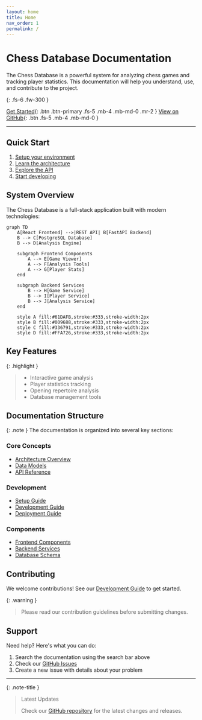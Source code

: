 ```yaml
---
layout: home
title: Home
nav_order: 1
permalink: /
---
```


# Chess Database Documentation

The Chess Database is a powerful system for analyzing chess games and tracking player statistics. This documentation will help you understand, use, and contribute to the project.

{: .fs-6 .fw-300 }

[Get Started](guides/setup){: .btn .btn-primary .fs-5 .mb-4 .mb-md-0 .mr-2 }
[View on GitHub](https://github.com/nessaee/chess-database){: .btn .fs-5 .mb-4 .mb-md-0 }

---

## Quick Start

1. [Setup your environment](guides/setup)
2. [Learn the architecture](architecture)
3. [Explore the API](api-reference)
4. [Start developing](guides/development)

## System Overview

The Chess Database is a full-stack application built with modern technologies:

```mermaid
graph TD
    A[React Frontend] -->|REST API| B[FastAPI Backend]
    B --> C[PostgreSQL Database]
    B --> D[Analysis Engine]
    
    subgraph Frontend Components
        A --> E[Game Viewer]
        A --> F[Analysis Tools]
        A --> G[Player Stats]
    end
    
    subgraph Backend Services
        B --> H[Game Service]
        B --> I[Player Service]
        B --> J[Analysis Service]
    end
    
    style A fill:#61DAFB,stroke:#333,stroke-width:2px
    style B fill:#009688,stroke:#333,stroke-width:2px
    style C fill:#336791,stroke:#333,stroke-width:2px
    style D fill:#FFA726,stroke:#333,stroke-width:2px
```

## Key Features

{: .highlight }
> - Interactive game analysis
> - Player statistics tracking
> - Opening repertoire analysis
> - Database management tools

## Documentation Structure

{: .note }
The documentation is organized into several key sections:

### Core Concepts
- [Architecture Overview](architecture)
- [Data Models](models)
- [API Reference](api-reference)

### Development
- [Setup Guide](guides/setup)
- [Development Guide](guides/development)
- [Deployment Guide](deployment)

### Components
- [Frontend Components](frontend/components)
- [Backend Services](backend/api)
- [Database Schema](backend/models)

## Contributing

We welcome contributions! See our [Development Guide](guides/development) to get started.

{: .warning }
> Please read our contribution guidelines before submitting changes.

## Support

Need help? Here's what you can do:

1. Search the documentation using the search bar above
2. Check our [GitHub Issues](https://github.com/nessaee/chess-database/issues)
3. Create a new issue with details about your problem

---

{: .note-title }
> Latest Updates
>
> Check our [GitHub repository](https://github.com/nessaee/chess-database) for the latest changes and releases.
